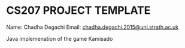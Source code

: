 CS207 PROJECT TEMPLATE
====
Name: Chadha Degachi
Email: chadha.degachi.2015@uni.strath.ac.uk

Java implemenation of the game Kamisado